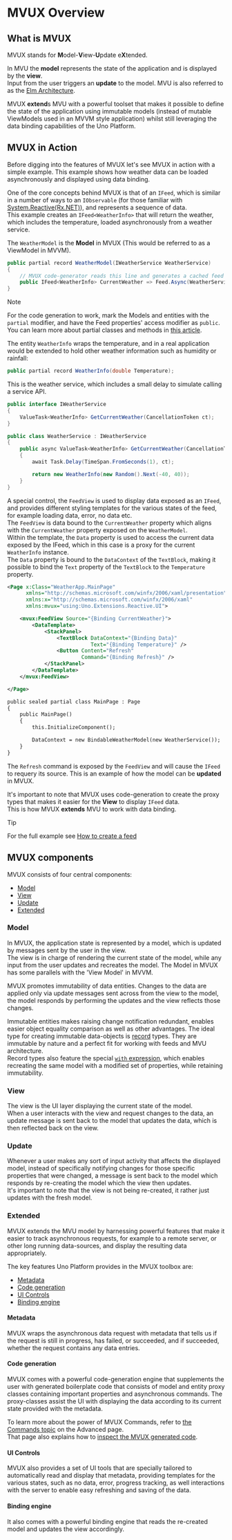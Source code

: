 ﻿---
uid: Overview.Mvux.Overview
---

# MVUX Overview

## What is MVUX

MVUX stands for **M**odel-**V**iew-**U**pdate e**X**tended.

In MVU the **model** represents the state of the application and is displayed by the **view**.  
Input from the user triggers an **update** to the model. MVU is also referred to as the [Elm Architecture](https://en.wikipedia.org/wiki/Elm_(programming_language)#The_Elm_Architecture).

MVUX **extend**s MVU with a powerful toolset that makes it possible to define the state of the application using immutable models (instead of mutable ViewModels used in an MVVM style application)
whilst still leveraging the data binding capabilities of the Uno Platform.

## MVUX in Action

Before digging into the features of MVUX let's see MVUX in action with a simple example. This example shows how weather data can be loaded asynchronously and displayed using data binding.

One of the core concepts behind MVUX is that of an `IFeed`, which is similar in a number of ways to an `IObservable` (for those familiar with [System.Reactive(Rx.NET)](https://github.com/dotnet/reactive)), and represents a sequence of data.  
This example creates an `IFeed<WeatherInfo>` that will return the weather, which includes the temperature, loaded asynchronously from a weather service.

The `WeatherModel` is the **Model** in MVUX (This would be referred to as a ViewModel in MVVM).

```csharp
public partial record WeatherModel(IWeatherService WeatherService)
{
    // MVUX code-generator reads this line and generates a cached feed behind the scenes    
    public IFeed<WeatherInfo> CurrentWeather => Feed.Async(WeatherService.GetCurrentWeather);
}
```

> [!Note]  
> For the code generation to work, mark the Models and entities with the `partial` modifier, and have the Feed properties' access modifier as `public`.  
You can learn more about partial classes and methods in [this article](https://learn.microsoft.com/en-us/dotnet/csharp/programming-guide/classes-and-structs/partial-classes-and-methods).

The entity `WeatherInfo` wraps the temperature, and in a real application would be extended to hold other weather information such as humidity or rainfall:

```csharp
public partial record WeatherInfo(double Temperature);
```

This is the weather service, which includes a small delay to simulate calling a service API.

```csharp
public interface IWeatherService
{
    ValueTask<WeatherInfo> GetCurrentWeather(CancellationToken ct);
}

public class WeatherService : IWeatherService
{
    public async ValueTask<WeatherInfo> GetCurrentWeather(CancellationToken ct)
    {
        await Task.Delay(TimeSpan.FromSeconds(1), ct);

        return new WeatherInfo(new Random().Next(-40, 40));
    }
}
```

A special control, the `FeedView` is used to display data exposed as an `IFeed`, and provides different styling templates for the various states of the feed, for example loading data, error, no data etc.  
The `FeedView` is data bound to the `CurrentWeather` property which aligns with the `CurrentWeather` property exposed on the `WeatherModel`.  
Within the template, the `Data` property is used to access the current data exposed by the IFeed, which in this case is a proxy for the current `WeatherInfo` instance.  
The `Data` property is bound to the `DataContext` of the `TextBlock`, making it possible to bind the `Text` property of the `TextBlock` to the `Temperature` property.

```xml
<Page x:Class="WeatherApp.MainPage"
	  xmlns="http://schemas.microsoft.com/winfx/2006/xaml/presentation"
	  xmlns:x="http://schemas.microsoft.com/winfx/2006/xaml"
	  xmlns:mvux="using:Uno.Extensions.Reactive.UI">

	<mvux:FeedView Source="{Binding CurrentWeather}">
		<DataTemplate>
			<StackPanel>
				<TextBlock DataContext="{Binding Data}"
						   Text="{Binding Temperature}" />
				<Button Content="Refresh"
						Command="{Binding Refresh}" />
			</StackPanel>
		</DataTemplate>
	</mvux:FeedView>

</Page>

public sealed partial class MainPage : Page
{
    public MainPage()
    {
        this.InitializeComponent();

        DataContext = new BindableWeatherModel(new WeatherService());
    }
}
```

The `Refresh` command is exposed by the `FeedView` and will cause the `IFeed` to requery its source. This is an example of how the model can be **updated** in MVUX.

It's important to note that MVUX uses code-generation to create the proxy types that makes it easier for the **View** to display `IFeed` data.  
This is how MVUX **extends** MVU to work with data binding.

> [!TIP]
> For the full example see [How to create a feed](xref:Overview.Mvux.HowToSimpleFeed)

## MVUX components

MVUX consists of four central components:

- [Model](#model)
- [View](#view)
- [Update](#update)
- [Extended](#extended)

### Model

In MVUX, the application state is represented by a model, which is updated by messages sent by the user in the view.  
The view is in charge of rendering the current state of the model, while any input from the user updates and recreates the model.
The Model in MVUX has some parallels with the 'View Model' in MVVM.

MVUX promotes immutability of data entities. Changes to the data are applied only via update messages sent across from the view to the model, the model responds by performing the updates and the view reflects those changes.

Immutable entities makes raising change notification redundant, enables easier object equality comparison as well as other advantages. The ideal type for creating immutable data-objects is [record](https://learn.microsoft.com/en-us/dotnet/csharp/language-reference/builtin-types/record) types. They are immutable by nature and a perfect fit for working with feeds and MVU architecture.  
Record types also feature the special [`with` expression](https://learn.microsoft.com/en-us/dotnet/csharp/language-reference/operators/with-expression), which enables recreating the same model with a modified set of properties, while retaining immutability.

### View

The view is the UI layer displaying the current state of the model.  
When a user interacts with the view and request changes to the data, an update message is sent back to the model that updates the data, which is then reflected back on the view.

### Update

Whenever a user makes any sort of input activity that affects the displayed model, instead of specifically notifying changes for those specific properties that were changed, a message is sent back to the model which responds by re-creating the model which the view then updates.  
It's important to note that the view is not being re-created, it rather just updates with the fresh model.

### Extended

MVUX extends the MVU model by harnessing powerful features that make it easier to track asynchronous requests, for example to a remote server, or other long running data-sources, and display the resulting data appropriately.  

The key features Uno Platform provides in the MVUX toolbox are:

- [Metadata](#metadata)
- [Code generation](#code-generation)
- [UI Controls](#ui-controls)
- [Binding engine](#binding-engine)

#### Metadata

MVUX wraps the asynchronous data request with metadata that tells us if the request is still in progress, has failed, or succeeded, and if succeeded, whether the request contains any data entries.

#### Code generation

MVUX comes with a powerful code-generation engine that supplements the user with generated boilerplate code that consists of model and entity proxy classes containing important properties and asynchronous commands. The proxy-classes assist the UI with displaying the data according to its current state provided with the metadata.

To learn more about the power of MVUX Commands, refer to [the Commands topic](xref:Overview.Mvux.Advanced#commands) on the Advanced page.  
That page also explains how to [inspect the MVUX generated code](xref:Overview.Mvux.Advanced#inspecting-the-generated-code).

#### UI Controls
MVUX also provides a set of UI tools that are specially tailored to automatically read and display that metadata, providing templates for the various states, such as no data, error, progress tracking, as well interactions with the server to enable easy refreshing and saving of the data.

#### Binding engine

It also comes with a powerful binding engine that reads the re-created model and updates the view accordingly.
